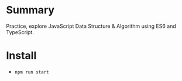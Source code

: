 # Summary
Practice, explore JavaScript Data Structure & Algorithm using ES6 and TypeScript.

# Install
- `npm run start`
